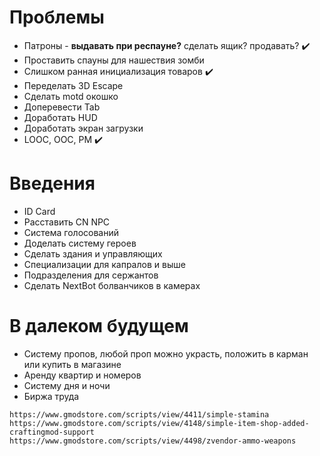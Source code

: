# Проблемы

- Патроны - **выдавать при респауне?** сделать ящик? продавать? :heavy_check_mark:
- Проставить спауны для нашествия зомби
- Слишком ранная инициализация товаров :heavy_check_mark:
- Переделать 3D Escape
- Сделать motd окошко
- Доперевести Tab
- Доработать HUD
- Доработать экран загрузки
- LOOC, OOC, PM :heavy_check_mark:

# Введения

- ID Card
- Расставить CN NPC
- Система голосований
- Доделать систему героев
- Сделать здания и управляющих
- Специализации для капралов и выше
- Подразделения для сержантов
- Сделать NextBot болванчиков в камерах

# В далеком будущем

- Систему пропов, любой проп можно украсть, положить в карман или купить в магазине
- Аренду квартир и номеров
- Систему дня и ночи
- Биржа труда

```
https://www.gmodstore.com/scripts/view/4411/simple-stamina
https://www.gmodstore.com/scripts/view/4148/simple-item-shop-added-craftingmod-support
https://www.gmodstore.com/scripts/view/4498/zvendor-ammo-weapons
```
